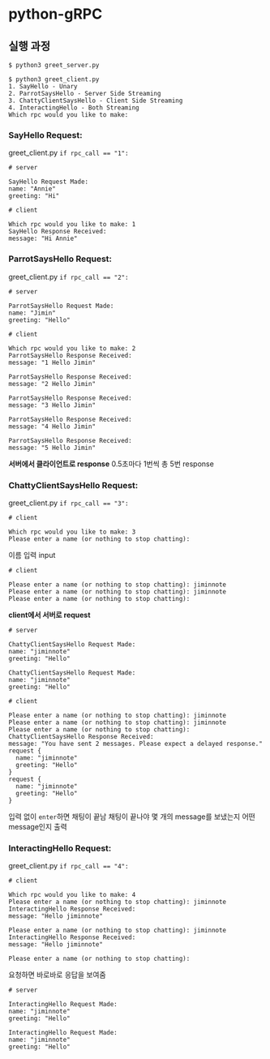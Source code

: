 # python-gRPC

## 실행 과정
```
$ python3 greet_server.py
```
```
$ python3 greet_client.py
1. SayHello - Unary
2. ParrotSaysHello - Server Side Streaming
3. ChattyClientSaysHello - Client Side Streaming
4. InteractingHello - Both Streaming
Which rpc would you like to make: 
```
### SayHello Request:
greet_client.py
`if rpc_call == "1":`
```
# server

SayHello Request Made:
name: "Annie"
greeting: "Hi"
```
```
# client

Which rpc would you like to make: 1
SayHello Response Received:
message: "Hi Annie"
```

### ParrotSaysHello Request:
greet_client.py
`if rpc_call == "2":`
```
# server

ParrotSaysHello Request Made:
name: "Jimin"
greeting: "Hello"
```
```
# client

Which rpc would you like to make: 2
ParrotSaysHello Response Received:
message: "1 Hello Jimin"

ParrotSaysHello Response Received:
message: "2 Hello Jimin"

ParrotSaysHello Response Received:
message: "3 Hello Jimin"

ParrotSaysHello Response Received:
message: "4 Hello Jimin"

ParrotSaysHello Response Received:
message: "5 Hello Jimin"
```
**서버에서 클라이언트로 response**
0.5초마다 1번씩 총 5번 response


### ChattyClientSaysHello Request:
greet_client.py
`if rpc_call == "3":`
```
# client

Which rpc would you like to make: 3
Please enter a name (or nothing to stop chatting):
```
이름 입력 input
```
# client

Please enter a name (or nothing to stop chatting): jiminnote
Please enter a name (or nothing to stop chatting): jiminnote
Please enter a name (or nothing to stop chatting): 
```
**client에서 서버로 request**
```
# server

ChattyClientSaysHello Request Made:
name: "jiminnote"
greeting: "Hello"

ChattyClientSaysHello Request Made:
name: "jiminnote"
greeting: "Hello"
```

```
# client

Please enter a name (or nothing to stop chatting): jiminnote
Please enter a name (or nothing to stop chatting): jiminnote
Please enter a name (or nothing to stop chatting): 
ChattyClientSaysHello Response Received:
message: "You have sent 2 messages. Please expect a delayed response."
request {
  name: "jiminnote"
  greeting: "Hello"
}
request {
  name: "jiminnote"
  greeting: "Hello"
}
```
입력 없이 `enter`하면 채팅이 끝남
채팅이 끝나야 몇 개의 message를 보냈는지 어떤 message인지 출력

### InteractingHello Request:
greet_client.py
`if rpc_call == "4":`
```
# client

Which rpc would you like to make: 4
Please enter a name (or nothing to stop chatting): jiminnote
InteractingHello Response Received: 
message: "Hello jiminnote"

Please enter a name (or nothing to stop chatting): jiminnote
InteractingHello Response Received: 
message: "Hello jiminnote"

Please enter a name (or nothing to stop chatting): 
```
요청하면 바로바로 응답을 보여줌
```
# server

InteractingHello Request Made:
name: "jiminnote"
greeting: "Hello"

InteractingHello Request Made:
name: "jiminnote"
greeting: "Hello"
```






